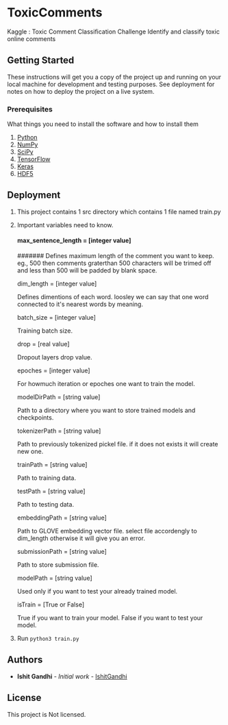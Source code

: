 # ToxicComments
Kaggle : Toxic Comment Classification Challenge Identify and classify toxic online comments

## Getting Started

These instructions will get you a copy of the project up and running on your local machine for development and testing purposes. See deployment for notes on how to deploy the project on a live system.

### Prerequisites

What things you need to install the software and how to install them
1. [Python](http://docs.python-guide.org/en/latest/starting/install3/linux/)
2. [NumPy](http://www.numpy.org/)
3. [SciPy](https://www.scipy.org/)
4. [TensorFlow](https://www.tensorflow.org/)
5. [Keras](https://keras.io/)
6. [HDF5](https://support.hdfgroup.org/HDF5/)



## Deployment

1. This project contains 1 src directory which contains 1 file named train.py

2. Important variables need to know.

	#### max_sentence_length = [integer value]
	
	####### Defines maximum length of the comment you want to keep. eg., 500 then comments graterthan 500 characters will be trimed off and less than 500 will be padded by blank space.
  
	dim_length = [integer value]
	
	Defines dimentions of each word. loosley we can say that one word connected to it's nearest words by meaning.
 
	batch_size = [integer value]
	
	Training batch size.
  
	drop = [real value]
	
	Dropout layers drop value.
	
	epoches = [integer value]
	
	For howmuch iteration or epoches one want to train the model.
	
	modelDirPath = [string value]
	
	Path to a directory where you want to store trained models and checkpoints.
  
	tokenizerPath = [string value]
	
	Path to previously tokenized pickel file. if it does not exists it will create new one.
  
	trainPath = [string value]
	
	Path to training data.
  
	testPath = [string value]
	
	Path to testing data.
  
	embeddingPath = [string value]
	
	Path to GLOVE embedding vector file. select file accordengly to dim_length otherwise it will give you an error.
  
	submissionPath = [string value]
	
	Path to store submission file.

	modelPath = [string value]
	
	Used only if you want to test your already trained model.

	isTrain = [True or False]
	
	True if you want to train your model.
	False if you want to test your model.

3. Run `python3 train.py` 


## Authors

* **Ishit Gandhi** - *Initial work* - [IshitGandhi](https://github.com/itgandhi)


## License

This project is Not licensed.
